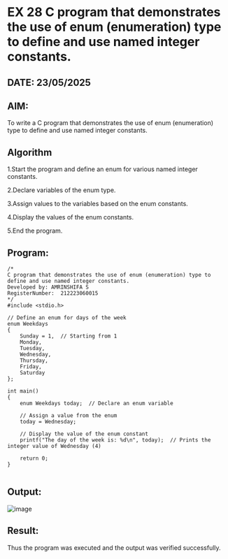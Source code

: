 # EX 28 C program that demonstrates the use of enum (enumeration) type to define and use named integer constants.
## DATE: 23/05/2025
## AIM:
To write a C program that demonstrates the use of enum (enumeration) type to define and use named integer constants.

## Algorithm
1.Start the program and define an enum for various named integer constants.

2.Declare variables of the enum type.

3.Assign values to the variables based on the enum constants.

4.Display the values of the enum constants.

5.End the program.  

## Program:
```
/*
C program that demonstrates the use of enum (enumeration) type to define and use named integer constants.
Developed by: AMRINSHIFA S
RegisterNumber:  212223060015
*/
#include <stdio.h>

// Define an enum for days of the week
enum Weekdays
{
    Sunday = 1,  // Starting from 1
    Monday,
    Tuesday,
    Wednesday,
    Thursday,
    Friday,
    Saturday
};

int main()
{
    enum Weekdays today;  // Declare an enum variable

    // Assign a value from the enum
    today = Wednesday;

    // Display the value of the enum constant
    printf("The day of the week is: %d\n", today);  // Prints the integer value of Wednesday (4)

    return 0;
}


```

## Output:

![image](https://github.com/user-attachments/assets/61831a6c-c84b-403c-b784-4b4879cb3a8c)


## Result:
Thus the program was executed and the output was verified successfully.
